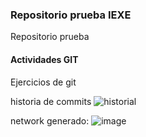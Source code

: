 ### Repositorio prueba IEXE 

Repositorio prueba 

#### Actividades GIT 

Ejercicios de git

historia de commits
![historial](https://user-images.githubusercontent.com/88260177/130337811-53f0dbba-55be-4c2b-a93d-31c96cc1bf45.png)

network generado:
![image](https://user-images.githubusercontent.com/88260177/130338000-6481cb64-08f2-4f4b-b715-3ee78a74ab80.png)
